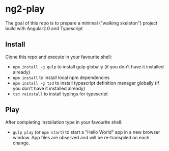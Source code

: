 ng2-play
========

The goal of this repo is to prepare a minimal ("walking skeleton") project build with Angular2.0 and Typescript

## Install

Clone this repo and execute in your favourite shell:

* `npm install -g gulp` to install gulp globally (if you don't have it installed already)
* `npm install` to install local npm dependencies
* `npm install -g tsd` to install typescript definition manager globally (if you don't have it installed already)
* `tsd reinstall` to install typings for typescript

## Play

After completing installation type in your favourite shell:

* `gulp play` (or `npm start`) to start a "Hello World" app in a new browser window. App files are observed and will be re-transpiled on each change.